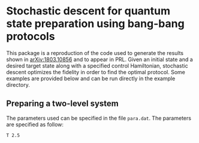 # Stochastic descent for quantum state preparation using bang-bang protocols

This package is a reproduction of the code used to generate the results shown in [arXiv:1803.10856](https://arxiv.org/abs/1803.10856) and to appear in PRL. Given an initial state and a desired target state along with a specified control Hamiltonian, stochastic descent optimizes the fidelity in order to find the optimal protocol. Some examples are provided below and can be run directly in the example directory.

## Preparing a two-level system
The parameters used can be specified in the file ``para.dat``. The parameters are specified as follow:
```
T 2.5


```